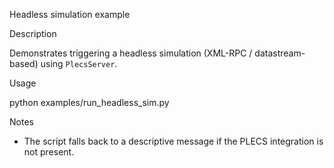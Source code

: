 Headless simulation example

Description

Demonstrates triggering a headless simulation (XML-RPC / datastream-based) using `PlecsServer`.

Usage

python examples/run_headless_sim.py

Notes

- The script falls back to a descriptive message if the PLECS integration is not present.
